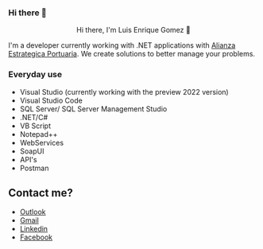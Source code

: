 ### Hi there 👋

<!--
**louhenry/louhenry** is a ✨ _special_ ✨ repository because its `README.md` (this file) appears on your GitHub profile.

Here are some ideas to get you started:

- 🔭 I’m currently working on ...
- 🌱 I’m currently learning ...
- 👯 I’m looking to collaborate on ...
- 🤔 I’m looking for help with ...
- 💬 Ask me about ...
- 📫 How to reach me: ...
- 😄 Pronouns: ...
- ⚡ Fun fact: ...
-->

<p align="center">
    Hi there, I'm Luis Enrique Gomez 👋
</p>

I'm a developer currently working with .NET applications with [Alianza Estrategica Portuaria](https://www.alianza.com.mx). We create solutions to better manage your problems.

### Everyday use

* Visual Studio (currently working with the preview 2022 version)
* Visual Studio Code
* SQL Server/ SQL Server Management Studio
* .NET/C#
* VB Script
* Notepad++
* WebServices
* SoapUI
* API's
* Postman

## Contact me?

* [Outlook](mailto:louhenry@outlook.com)
* [Gmail](mailto:louhenry@gmail.com)
* [Linkedin](https://www.linkedin.com/in/quiquedrilo/)
* [Facebook](https://www.facebook.com/quiquedrilo)
